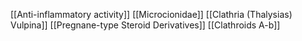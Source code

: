 [[Anti-inflammatory activity]]
[[Microcionidae]]
[[Clathria (Thalysias) Vulpina]]
[[Pregnane-type Steroid Derivatives]]
[[Clathroids A-b]]
